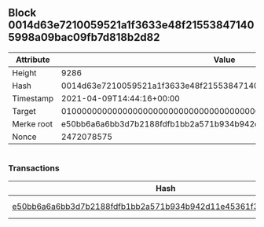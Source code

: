 ## Block 0014d63e7210059521a1f3633e48f215538471405998a09bac09fb7d818b2d82

Attribute | Value
--- | ---
Height | 9286
Hash | 0014d63e7210059521a1f3633e48f215538471405998a09bac09fb7d818b2d82
Timestamp | 2021-04-09T14:44:16+00:00
Target | 0100000000000000000000000000000000000000000000000000000000000000
Merke root | e50bb6a6a6bb3d7b2188fdfb1bb2a571b934b942d11e45361f3439c1541f1fd5
Nonce | 2472078575

```

```

### Transactions

Hash | Amount
--- | ---
[e50bb6a6a6bb3d7b2188fdfb1bb2a571b934b942d11e45361f3439c1541f1fd5](e50bb6a6a6bb3d7b2188fdfb1bb2a571b934b942d11e45361f3439c1541f1fd5.md) | 10.00000000 SKEPTI 
